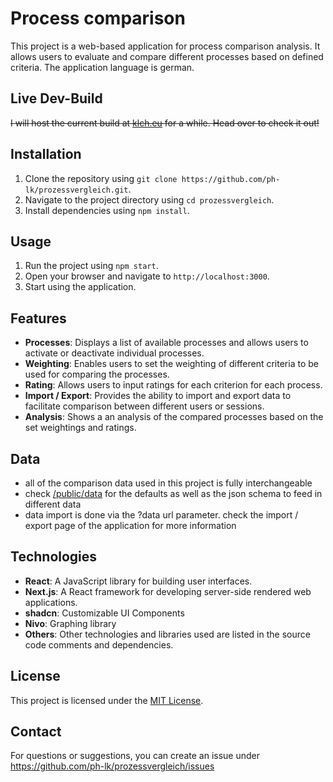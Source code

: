 # Process comparison

This project is a web-based application for process comparison analysis. It allows users to evaluate and compare different processes based on defined criteria. The application language is german.

## Live Dev-Build

~~I will host the current build at [klch.eu](https://klch.eu/) for a while. Head over to check it out!~~

## Installation

1. Clone the repository using `git clone https://github.com/ph-lk/prozessvergleich.git`.
2. Navigate to the project directory using `cd prozessvergleich`.
3. Install dependencies using `npm install`.

## Usage

1. Run the project using `npm start`.
2. Open your browser and navigate to `http://localhost:3000`.
3. Start using the application.

## Features

- **Processes**: Displays a list of available processes and allows users to activate or deactivate individual processes.
- **Weighting**: Enables users to set the weighting of different criteria to be used for comparing the processes.
- **Rating**: Allows users to input ratings for each criterion for each process.
- **Import / Export**: Provides the ability to import and export data to facilitate comparison between different users or sessions.
- **Analysis**: Shows a an analysis of the compared processes based on the set weightings and ratings.

## Data

- all of the comparison data used in this project is fully interchangeable
- check [/public/data](https://github.com/ph-lk/prozessvergleich/tree/main/public/data) for the defaults as well as the json schema to feed in different data
- data import is done via the ?data url parameter. check the import / export page of the application for more information

## Technologies

- **React**: A JavaScript library for building user interfaces.
- **Next.js**: A React framework for developing server-side rendered web applications.
- **shadcn**: Customizable UI Components
- **Nivo**: Graphing library
- **Others**: Other technologies and libraries used are listed in the source code comments and dependencies.

## License

This project is licensed under the [MIT License](https://opensource.org/licenses/MIT).

## Contact

For questions or suggestions, you can create an issue under https://github.com/ph-lk/prozessvergleich/issues
